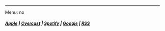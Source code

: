 ---
Menu: no

##### [Apple][1] | [Overcast][2] | [Spotify][3] | [Google][4] | [RSS][5]

[1]:	https://podcasts.apple.com/us/podcast/morning-coffee-with-nash/id1518708737
[2]:	https://overcast.fm/itunes1518708737/morning-coffee-with-nash
[3]:	https://open.spotify.com/show/6MZZhoQgBSSR8Zc5ND6e6G
[4]:	https://www.google.com/podcasts?feed=aHR0cHM6Ly9hbmNob3IuZm0vcy8yNzRiYWRiYy9wb2RjYXN0L3Jzcw==
[5]:	https://anchor.fm/s/274badbc/podcast/rss